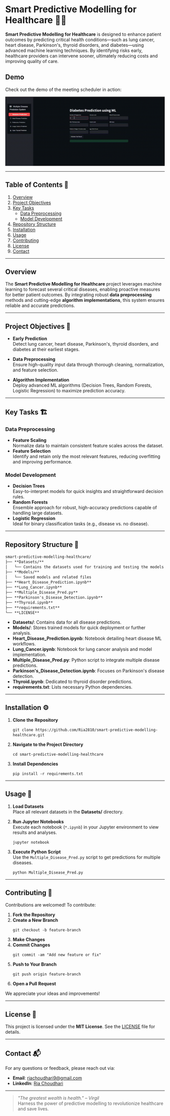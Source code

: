 # Smart Predictive Modelling for Healthcare 🏥💡

**Smart Predictive Modelling for Healthcare** is designed to enhance patient outcomes by predicting critical health conditions—such as lung cancer, heart disease, Parkinson's, thyroid disorders, and diabetes—using advanced machine learning techniques. By identifying risks early, healthcare providers can intervene sooner, ultimately reducing costs and improving quality of care.

## Demo

Check out the demo of the meeting scheduler in action:

![Demo Video](new-demo.gif)

---

## Table of Contents 📖
1. [Overview](#overview)
2. [Project Objectives](#project-objectives)
3. [Key Tasks](#key-tasks)
   - [Data Preprocessing](#data-preprocessing)
   - [Model Development](#model-development)
4. [Repository Structure](#repository-structure)
5. [Installation](#installation)
6. [Usage](#usage)
7. [Contributing](#contributing)
8. [License](#license)
9. [Contact](#contact)

---

## Overview

The **Smart Predictive Modelling for Healthcare** project leverages machine learning to forecast several critical diseases, enabling proactive measures for better patient outcomes. By integrating robust **data preprocessing** methods and cutting-edge **algorithm implementations**, this system ensures reliable and accurate predictions.

---

## Project Objectives 🎯

- **Early Prediction**  
  Detect lung cancer, heart disease, Parkinson's, thyroid disorders, and diabetes at their earliest stages.
  
- **Data Preprocessing**  
  Ensure high-quality input data through thorough cleaning, normalization, and feature selection.

- **Algorithm Implementation**  
  Deploy advanced ML algorithms (Decision Trees, Random Forests, Logistic Regression) to maximize prediction accuracy.

---

## Key Tasks 🏗️

### Data Preprocessing
- **Feature Scaling**  
  Normalize data to maintain consistent feature scales across the dataset.
- **Feature Selection**  
  Identify and retain only the most relevant features, reducing overfitting and improving performance.

### Model Development
- **Decision Trees**  
  Easy-to-interpret models for quick insights and straightforward decision rules.
- **Random Forests**  
  Ensemble approach for robust, high-accuracy predictions capable of handling large datasets.
- **Logistic Regression**  
  Ideal for binary classification tasks (e.g., disease vs. no disease).

---

## Repository Structure 📂

```
smart-predictive-modelling-healthcare/
├── **Datasets/**  
│   └── Contains the datasets used for training and testing the models  
├── **Models/**  
│   └── Saved models and related files  
├── **Heart_Disease_Prediction.ipynb**  
├── **Lung_Cancer.ipynb**  
├── **Multiple_Disease_Pred.py**  
├── **Parkinson's_Disease_Detection.ipynb**  
├── **Thyroid.ipynb**  
├── **requirements.txt**  
└── **LICENSE**  
```

- **Datasets/**: Contains data for all disease predictions.  
- **Models/**: Stores trained models for quick deployment or further analysis.  
- **Heart_Disease_Prediction.ipynb**: Notebook detailing heart disease ML workflows.  
- **Lung_Cancer.ipynb**: Notebook for lung cancer analysis and model implementation.  
- **Multiple_Disease_Pred.py**: Python script to integrate multiple disease predictions.  
- **Parkinson's_Disease_Detection.ipynb**: Focuses on Parkinson's disease detection.  
- **Thyroid.ipynb**: Dedicated to thyroid disorder predictions.  
- **requirements.txt**: Lists necessary Python dependencies.

---

## Installation ⚙️

1. **Clone the Repository**  
   ``` 
   git clone https://github.com/Ria2810/smart-predictive-modelling-healthcare.git  
   ```

2. **Navigate to the Project Directory**  
   ```  
   cd smart-predictive-modelling-healthcare  
   ```

3. **Install Dependencies**  
   ```  
   pip install -r requirements.txt  
   ```

---

## Usage 🚀

1. **Load Datasets**  
   Place all relevant datasets in the **Datasets/** directory.

2. **Run Jupyter Notebooks**  
   Execute each notebook (`*.ipynb`) in your Jupyter environment to view results and analyses.  
   ```  
   jupyter notebook  
   ```

3. **Execute Python Script**  
   Use the `Multiple_Disease_Pred.py` script to get predictions for multiple diseases.  
   ```  
   python Multiple_Disease_Pred.py  
   ```

---

## Contributing 🤝

Contributions are welcomed! To contribute:

1. **Fork the Repository**  
2. **Create a New Branch**  
   ```  
   git checkout -b feature-branch  
   ```
3. **Make Changes**  
4. **Commit Changes**  
   ```  
   git commit -am "Add new feature or fix"  
   ```
5. **Push to Your Branch**  
   ```  
   git push origin feature-branch  
   ```
6. **Open a Pull Request**  

We appreciate your ideas and improvements!

---

## License 📄

This project is licensed under the **MIT License**. See the [LICENSE](./LICENSE) file for details.

---

## Contact 📬

For any questions or feedback, please reach out via:

- **Email**: [riachoudhari9@gmail.com](mailto:riachoudhari9@gmail.com)  
- **LinkedIn**: [Ria Choudhari](https://www.linkedin.com/in/ria-choudhari-a681b5200/)

---

> *"The greatest wealth is health." – Virgil*  
Harness the power of predictive modelling to revolutionize healthcare and save lives.
